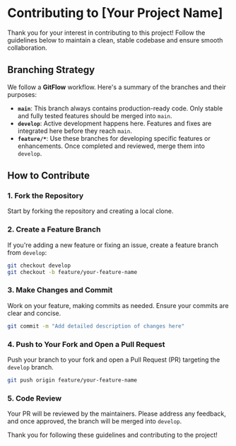 # Contributing to [Your Project Name]

Thank you for your interest in contributing to this project! Follow the guidelines below to maintain a clean, stable codebase and ensure smooth collaboration.

## Branching Strategy

We follow a **GitFlow** workflow. Here's a summary of the branches and their purposes:

- **`main`**: This branch always contains production-ready code. Only stable and fully tested features should be merged into `main`.
- **`develop`**: Active development happens here. Features and fixes are integrated here before they reach `main`.
- **`feature/*`**: Use these branches for developing specific features or enhancements. Once completed and reviewed, merge them into `develop`.

## How to Contribute

### 1. Fork the Repository
Start by forking the repository and creating a local clone.

### 2. Create a Feature Branch
If you're adding a new feature or fixing an issue, create a feature branch from `develop`:

```bash
git checkout develop
git checkout -b feature/your-feature-name
```

### 3. Make Changes and Commit
Work on your feature, making commits as needed. Ensure your commits are clear and concise.

```bash
git commit -m "Add detailed description of changes here"
```

### 4. Push to Your Fork and Open a Pull Request
Push your branch to your fork and open a Pull Request (PR) targeting the `develop` branch.

```bash
git push origin feature/your-feature-name
```

### 5. Code Review
Your PR will be reviewed by the maintainers. Please address any feedback, and once approved, the branch will be merged into `develop`.

Thank you for following these guidelines and contributing to the project!
